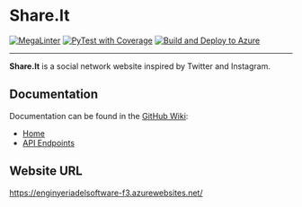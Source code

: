 # Share.It

[![MegaLinter](https://github.com/UB-ES-2022-F3/ES-Project/actions/workflows/mega-linter.yml/badge.svg)](https://github.com/UB-ES-2022-F3/ES-Project/actions/workflows/mega-linter.yml)
[![PyTest with Coverage](https://github.com/UB-ES-2022-F3/ES-Project/actions/workflows/pytest_with_coverage.yml/badge.svg)](https://github.com/UB-ES-2022-F3/ES-Project/actions/workflows/pytest_with_coverage.yml)
[![Build and Deploy to Azure](https://github.com/UB-ES-2022-F3/ES-Project/actions/workflows/build_and_deploy.yml/badge.svg)](https://github.com/UB-ES-2022-F3/ES-Project/actions/workflows/build_and_deploy.yml)

***

**Share.It** is a social network website inspired by Twitter and Instagram.

## Documentation
Documentation can be found in the [GitHub Wiki](https://github.com/UB-ES-2022-F3/ES-Project/wiki):
- [Home](https://github.com/UB-ES-2022-F3/ES-Project/wiki)
- [API Endpoints](https://github.com/UB-ES-2022-F3/ES-Project/wiki/Api-Endpoints)

## Website URL
https://enginyeriadelsoftware-f3.azurewebsites.net/

